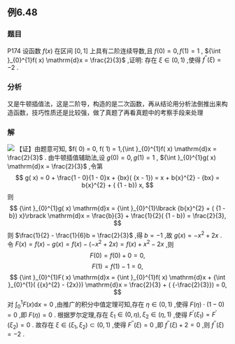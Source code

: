 ## 例6.48
### 题目
P174 设函数 $f( x)$ 在区间 $\lbrack {0,1}\rbrack$ 上具有二阶连续导数,且 $f( 0) = 0, f( 1) = 1$ ,
${\int }_{0}^{1}f( x) \mathrm{d}x = \frac{2}{3}$ ,证明: 存在 $\xi \in ( {0,1})$ ,使得 ${f}^{\prime \prime }( \xi ) = - 2$ .
### 分析
又是牛顿插值法，这是二阶导，构造的是二次函数，再从结论用分析法倒推出来构造函数，技巧性质还是比较强，做了真题了再看真题中的考察手段来处理
### 解
![](https://img.hwenyi.tech/202410101331461.webp)
【证】由题意可知, $f( 0) = 0, f( 1) = 1,{\int }_{0}^{1}f( x) \mathrm{d}x = \frac{2}{3}$ . 由牛顿插值辅助法,设 $g( 0) = 0, g( 1) = 1$ , ${\int }_{0}^{1}g( x) \mathrm{d}x = \frac{2}{3}$ ,令第
$$
g( x) = 0 + \frac{1 - 0}{1 - 0}x + {bx}( {x - 1}) = x + b{x}^{2} - {bx} = b{x}^{2} + ( {1 - b}) x,
$$
则
$$
{\int }_{0}^{1}g( x) \mathrm{d}x = {\int }_{0}^{1}\lbrack {b{x}^{2} + ( {1 - b}) x}\rbrack \mathrm{d}x = \frac{b}{3} + \frac{1}{2}( {1 - b}) = \frac{2}{3},
$$
则 $\frac{1}{2} - \frac{1}{6}b = \frac{2}{3}$ ,得 $b = - 1$ ,故 $g( x) = - {x}^{2} + {2x}$ .
令 $F( x) = f( x) - g( x) = f( x) - ( {-{x}^{2} + {2x}}) = f( x) + {x}^{2} - {2x}$ ,则
$$
F( 0) = f( 0) + 0 = 0,
$$
$$
F( 1) = f( 1) - 1 = 0,
$$
$$
{\int }_{0}^{1}F( x) \mathrm{d}x = {\int }_{0}^{1}f( x) \mathrm{d}x + {\int }_{0}^{1}( {{x}^{2} - {2x}}) \mathrm{d}x = \frac{2}{3} + ( {-\frac{2}{3}}) = 0,
$$
对 ${\int }_{0}^{1}F( x) \mathrm{d}x = 0$ ,由推广的积分中值定理可知,存在 $\eta \in ( {0,1})$ ,使得 $F( \eta ) \cdot ( {1 - 0}) = 0$ ,即 $F( \eta ) = 0$ .
根据罗尔定理,存在 ${\xi }_{1} \in ( {0,\eta }) ,{\xi }_{2} \in ( {\eta ,1})$ ,使得 ${F}^{\prime }( {\xi }_{1}) = {F}^{\prime }( {\xi }_{2}) = 0$ .
故存在 $\xi \in ( {{\xi }_{1},{\xi }_{2}}) \subset ( {0,1})$ ,使得 ${F}^{\prime \prime }( \xi ) = 0$ ,即 ${f}^{\prime \prime }( \xi ) + 2 = 0$ ,则 ${f}^{\prime \prime }( \xi ) = - 2$ .
